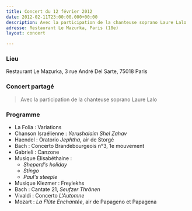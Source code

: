 ```yaml
---
title: Concert du 12 février 2012
date: 2012-02-11T23:00:00.000+00:00
description: Avec la participation de la chanteuse soprano Laure Lalo
adresse: Restaurant Le Mazurka, Paris (18e)
layout: concert

---
```

### Lieu

Restaurant Le Mazurka, 3 rue André Del Sarte, 75018 Paris

### Concert partagé

> Avec la participation de la chanteuse soprano Laure Lalo

### Programme

* La Folia : Variations
* Chanson Israélienne : _Yerushalaim Shel Zahav_
* Haendel : Oratorio _Jephtha_, air de Storgé
* Bach : Concerto Brandebourgeois n°3, 1e mouvement
* Gabrieli : Canzone
* Musique Élisabéthaine :
  * _Sheperd's holiday_
  * _Stingo_
  * _Paul's steeple_
* Musique Klezmer : Freylekhs
* Bach : Cantate 21, _Seufzer Thränen_
* Vivaldi : Concerto _L'Automne_
* Mozart : _La Flûte Enchantée_, air de Papageno et Papagena